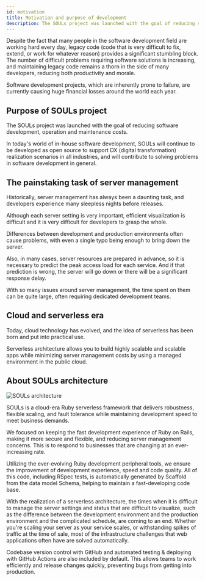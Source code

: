 ```yaml
---
id: motivation
title: Motivation and purpose of development
description: The SOULs project was launched with the goal of reducing software development, operation and maintenance costs. In today's world of in-house software development, we support DX (digital transformation) realization scenarios in all industries.
---
```


Despite the fact that many people in the software development field are working hard every day, legacy code (code that is very difficult to fix, extend, or work for whatever reason) provides a significant stumbling block. The number of difficult problems requiring software solutions is increasing, and maintaining legacy code remains a thorn in the side of many developers, reducing both productivity and morale.

Software development projects, which are inherently prone to failure, are currently causing huge financial losses around the world each year.

## Purpose of SOULs project

The SOULs project was launched with the goal of reducing software development, operation and maintenance costs.

In today's world of in-house software development, SOULs will continue to be developed as open source to support DX (digital transformation) realization scenarios in all industries, and will contribute to solving problems in software development in general.

## The painstaking task of server management

Historically, server management has always been a daunting task, and developers experience many sleepless nights before releases.

Although each server setting is very important, efficient visualization is difficult and it is very difficult for developers to grasp the whole.

Differences between development and production environments often cause problems, with even a single typo being enough to bring down the server.

Also, in many cases, server resources are prepared in advance, so it is necessary to predict the peak access load for each service. And if that prediction is wrong, the server will go down or there will be a significant response delay.

With so many issues around server management, the time spent on them can be quite large, often requiring dedicated development teams.

## Cloud and serverless era

Today, cloud technology has evolved, and the idea of serverless has been born and put into practical use.

Serverless architecture allows you to build highly scalable and scalable apps while minimizing server management costs by using a managed environment in the public cloud.

## About SOULs architecture

![SOULs architecture](/imgs/docs/SOULs-architecture.jpg)

SOULs is a cloud-era Ruby serverless framework that delivers robustness, flexible scaling, and fault tolerance while maintaining development speed to meet business demands.

We focused on keeping the fast development experience of Ruby on Rails, making it more secure and flexible, and reducing server management concerns. This is to respond to businesses that are changing at an ever-increasing rate.

Utilizing the ever-evolving Ruby development peripheral tools, we ensure the improvement of development experience, speed and code quality. All of this code, including RSpec tests, is automatically generated by Scaffold from the data model Schema, helping to maintain a fast-developing code base.

With the realization of a serverless architecture, the times when it is difficult to manage the server settings and status that are difficult to visualize, such as the difference between the development environment and the production environment and the complicated schedule, are coming to an end. Whether you're scaling your server as your service scales, or withstanding spikes of traffic at the time of sale, most of the infrastructure challenges that web applications often have are solved automatically.

Codebase version control with GitHub and automated testing & deploying with GitHub Actions are also included by default. This allows teams to work efficiently and release changes quickly, preventing bugs from getting into production.
